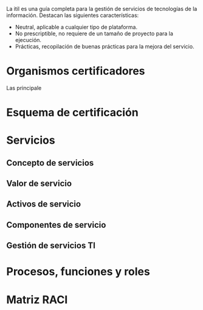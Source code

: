 La itil es una guía completa para la gestión de servicios de tecnologías de la información. Destacan las siguientes características:
- Neutral, aplicable a cualquier tipo de plataforma.
- No prescriptible, no requiere de un tamaño de proyecto para la ejecución.
- Prácticas, recopilación de buenas prácticas para la mejora del servicio.
# Organismos certificadores
Las principale
# Esquema de certificación
# Servicios
## Concepto de servicios
## Valor de servicio
## Activos de servicio
## Componentes de servicio
## Gestión de servicios TI
# Procesos, funciones y roles
# Matriz RACI